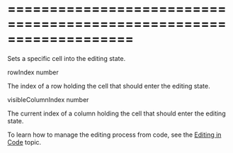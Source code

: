 <!--**
/*-------------------------------------------
    Auto-generated file. Do not modify.
-------------------------------------------

**-->
===================================================================
===================================================================

<!--shortDescription-->
Sets a specific cell into the editing state.
<!--/shortDescription-->

<!--paramName1-->rowIndex<!--/paramName1-->
<!--paramType1-->number<!--/paramType1-->
<!--paramDescription1-->
The index of a row holding the cell that should enter the editing state.
<!--/paramDescription1-->

<!--paramName2-->visibleColumnIndex<!--/paramName2-->
<!--paramType2-->number<!--/paramType2-->
<!--paramDescription2-->
The current index of a column holding the cell that should enter the editing state.
<!--/paramDescription2-->

<!--fullDescription-->
To learn how to manage the editing process from code, see the [Editing in Code](/Documentation/Guide/Widgets/DataGrid/Data_Editing/#Editing_in_Code) topic.
<!--/fullDescription-->
